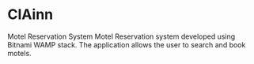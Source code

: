 # CIAinn
Motel Reservation System
Motel Reservation system developed using Bitnami WAMP stack. 
The application allows the user to search and book motels.
